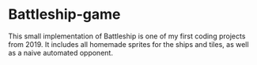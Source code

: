 # Battleship-game
This small implementation of Battleship is one of my first coding projects from 2019. It includes all homemade sprites for the ships and tiles, as well as a naive automated opponent.
